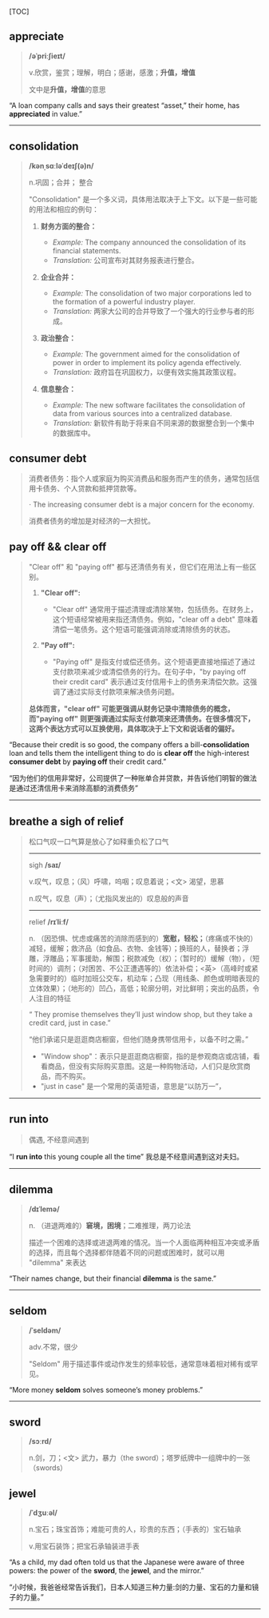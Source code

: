[TOC]

## appreciate

> **/əˈpriːʃieɪt/**
>
> v.欣赏，鉴赏；理解，明白；感谢，感激；**升值，增值**
>
> 文中是**升值，增值**的意思

“A loan company calls and says their greatest “asset,” their home, has **appreciated** in value.”

---

## consolidation

> **/kənˌsɑːləˈdeɪʃ(ə)n/**
>
> n.巩固；合并； 整合
>
> "Consolidation" 是一个多义词，具体用法取决于上下文。以下是一些可能的用法和相应的例句：
>
> 1. **财务方面的整合：**
>    - *Example:* The company announced the consolidation of its financial statements.
>    - *Translation:* 公司宣布对其财务报表进行整合。
>   
> 2. **企业合并：**
>    - *Example:* The consolidation of two major corporations led to the formation of a powerful industry player.
>    - *Translation:* 两家大公司的合并导致了一个强大的行业参与者的形成。
>   
> 3. **政治整合：**
>    - *Example:* The government aimed for the consolidation of power in order to implement its policy agenda effectively.
>    - *Translation:* 政府旨在巩固权力，以便有效实施其政策议程。
>   
> 4. **信息整合：**
>    - *Example:* The new software facilitates the consolidation of data from various sources into a centralized database.
>    - *Translation:* 新软件有助于将来自不同来源的数据整合到一个集中的数据库中。
>

## consumer debt

> 消费者债务：指个人或家庭为购买消费品和服务而产生的债务，通常包括信用卡债务、个人贷款和抵押贷款等。
>
> · The increasing consumer debt is a major concern for the economy.
>
> 消费者债务的增加是对经济的一大担忧。

## pay off && clear off

> "Clear off" 和 "paying off" 都与还清债务有关，但它们在用法上有一些区别。
>
> 1. **"Clear off":**
>    - "Clear off" 通常用于描述清理或清除某物，包括债务。在财务上，这个短语经常被用来指还清债务。例如，"clear off a debt" 意味着清偿一笔债务。这个短语可能强调消除或清除债务的状态。
>
> 2. **"Pay off":**
>    - "Paying off" 是指支付或偿还债务。这个短语更直接地描述了通过支付款项来减少或清偿债务的行为。在句子中，"by paying off their credit card" 表示通过支付信用卡上的债务来清偿欠款。这强调了通过实际支付款项来解决债务问题。
>
> **总体而言，"clear off" 可能更强调从财务记录中清除债务的概念，而"paying off" 则更强调通过实际支付款项来还清债务。在很多情况下，这两个表达方式可以互换使用，具体取决于上下文和说话者的偏好。**

“Because their credit is so good, the company offers a bill-**consolidation** loan and tells them the intelligent thing to do is **clear off** the high-interest **consumer debt** by **paying off** their credit card.”

“因为他们的信用非常好，公司提供了一种账单合并贷款，并告诉他们明智的做法是通过还清信用卡来消除高额的消费债务”

---

## breathe a sigh of relief 

> 松口气叹一口气算是放心了如释重负松了口气
>
> ---
>
> sigh **/saɪ/**
>
> v.叹气，叹息；（风）呼啸，呜咽；叹息着说；<文> 渴望，思慕
>
> n.叹气，叹息（声）；（尤指风发出的）叹息般的声音
>
> ---
>
> relief **/rɪˈliːf/**
>
> n.
> （因恐惧、忧虑或痛苦的消除而感到的）**宽慰，轻松；**（疼痛或不快的）减轻，缓解；救济品（如食品、衣物、金钱等）；换班的人，替换者；浮雕，浮雕品；军事援助，解围；税款减免（权）；（暂时的）缓解（物），（短时间的）调剂；（对困苦、不公正遭遇等的）依法补偿；<英>（高峰时或紧急需要时的）临时加班公交车，机动车；凸现（用线条、颜色或明暗表现的立体效果）；（地形的）凹凸，高低；轮廓分明，对比鲜明；突出的品质，令人注目的特征



> “ They promise themselves they’ll just window shop, but they take a credit card, just in case.”
>
> “他们承诺只是逛逛商店橱窗，但他们随身携带信用卡，以备不时之需。”
>
> - "Window shop"：表示只是逛逛商店橱窗，指的是参观商店或店铺，看看商品，但没有实际购买意图。这是一种购物活动，人们只是欣赏商品，而不购买。
> - "just in case" 是一个常用的英语短语，意思是“以防万一”，

---

## run into

> 偶遇, 不经意间遇到

“I **run into** this young couple all the time” 我总是不经意间遇到这对夫妇。

---

## dilemma

> **/dɪˈlemə/**
>
> n. （进退两难的）**窘境，困境**；二难推理，两刀论法
>
> 描述一个困难的选择或进退两难的情况。当一个人面临两种相互冲突或矛盾的选择，而且每个选择都伴随着不同的问题或困难时，就可以用 "dilemma" 来表达

“Their names change, but their financial **dilemma** is the same.”

---

## seldom

> **/ˈseldəm/**
>
> adv.不常，很少
>
> "Seldom" 用于描述事件或动作发生的频率较低，通常意味着相对稀有或罕见。

“More money **seldom** solves someone’s money problems.”

---

## sword

> **/sɔːrd/**
>
> n.剑，刀；<文> 武力，暴力（the sword）；塔罗纸牌中一组牌中的一张（swords）

## jewel

>**/ˈdʒuːəl/**
>
>n.宝石；珠宝首饰；难能可贵的人，珍贵的东西；（手表的）宝石轴承
>
>v.用宝石装饰；把宝石承轴装进手表

“As a child, my dad often told us that the Japanese were aware of three powers: the power of the **sword**, the **jewel**, and the mirror.”

“小时候，我爸爸经常告诉我们，日本人知道三种力量:剑的力量、宝石的力量和镜子的力量。”

---